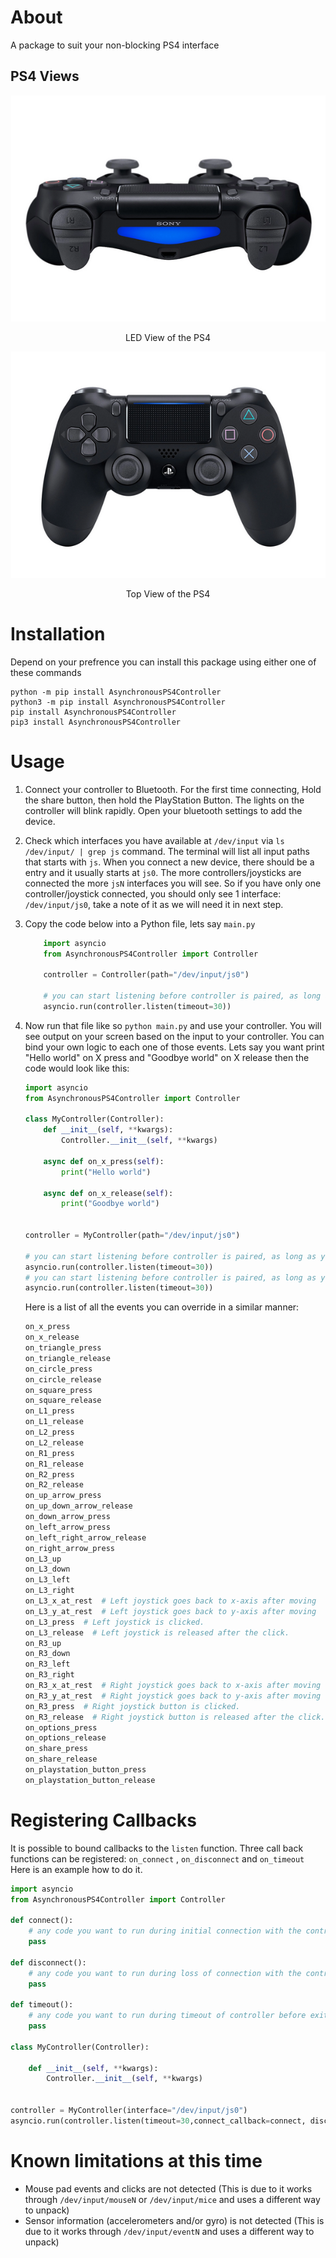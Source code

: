 # About
A package to suit your non-blocking PS4 interface

## PS4 Views
<div align="center">

![PS4 LED View](docs/img/PS4_LED_view.png)

LED View of the PS4

![PS4 Top View](docs/img/PS4_top_view.png)

Top View of the PS4

</div>

# Installation
Depend on your prefrence you can install this package using either one of these commands
```
python -m pip install AsynchronousPS4Controller
python3 -m pip install AsynchronousPS4Controller
pip install AsynchronousPS4Controller
pip3 install AsynchronousPS4Controller
```

# Usage
1. Connect your controller to Bluetooth.
For the first time connecting, Hold the share button, then hold the PlayStation Button. The lights on the controller will blink rapidly. Open your bluetooth settings to add the device.
2. Check which interfaces you have available at `/dev/input` via `ls /dev/input/ | grep js` command.
The terminal will list all input paths that starts with `js`.
When you connect a new device, there should be a entry and it usually starts at `js0`. The more controllers/joysticks are connected the more `jsN` interfaces you will see.
So if you have only one controller/joystick connected, you should only see 1 interface: `/dev/input/js0`,
take a note of it as we will need it in next step.
3. Copy the code below into a Python file, lets say `main.py`
    ```python
        import asyncio
        from AsynchronousPS4Controller import Controller

        controller = Controller(path="/dev/input/js0")

        # you can start listening before controller is paired, as long as you pair it within the timeout window
        asyncio.run(controller.listen(timeout=30))
    ```
4. Now run that file like so `python main.py` and use your controller.
You will see output on your screen based on the input to your controller.
You can bind your own logic to each one of those events.
Lets say you want print "Hello world" on X press and "Goodbye world" on X release then the code would look like this:
    ```python
    import asyncio
    from AsynchronousPS4Controller import Controller

    class MyController(Controller):
        def __init__(self, **kwargs):
            Controller.__init__(self, **kwargs)

        async def on_x_press(self):
            print("Hello world")

        async def on_x_release(self):
            print("Goodbye world")


    controller = MyController(path="/dev/input/js0")

    # you can start listening before controller is paired, as long as you pair it within the timeout window
    asyncio.run(controller.listen(timeout=30))
    # you can start listening before controller is paired, as long as you pair it within the timeout window
    asyncio.run(controller.listen(timeout=30))
    ```

    Here is a list of all the events you can override in a similar manner:
    ```py
    on_x_press
    on_x_release
    on_triangle_press
    on_triangle_release
    on_circle_press
    on_circle_release
    on_square_press
    on_square_release
    on_L1_press
    on_L1_release
    on_L2_press
    on_L2_release
    on_R1_press
    on_R1_release
    on_R2_press
    on_R2_release
    on_up_arrow_press
    on_up_down_arrow_release
    on_down_arrow_press
    on_left_arrow_press
    on_left_right_arrow_release
    on_right_arrow_press
    on_L3_up
    on_L3_down
    on_L3_left
    on_L3_right
    on_L3_x_at_rest  # Left joystick goes back to x-axis after moving
    on_L3_y_at_rest  # Left joystick goes back to y-axis after moving
    on_L3_press  # Left joystick is clicked.
    on_L3_release  # Left joystick is released after the click.
    on_R3_up
    on_R3_down
    on_R3_left
    on_R3_right
    on_R3_x_at_rest  # Right joystick goes back to x-axis after moving
    on_R3_y_at_rest  # Right joystick goes back to y-axis after moving
    on_R3_press  # Right joystick button is clicked.
    on_R3_release  # Right joystick button is released after the click.
    on_options_press
    on_options_release
    on_share_press
    on_share_release
    on_playstation_button_press
    on_playstation_button_release
    ```

# Registering Callbacks
It is possible to bound callbacks to the `listen` function.
Three call back functions can be registered: `on_connect` , `on_disconnect` and `on_timeout`
Here is an example how to do it.
```python
import asyncio
from AsynchronousPS4Controller import Controller

def connect():
    # any code you want to run during initial connection with the controller
    pass

def disconnect():
    # any code you want to run during loss of connection with the controller or keyboard interrupt
    pass

def timeout():
    # any code you want to run during timeout of controller before exit with code 1
    pass

class MyController(Controller):

    def __init__(self, **kwargs):
        Controller.__init__(self, **kwargs)


controller = MyController(interface="/dev/input/js0")
asyncio.run(controller.listen(timeout=30,connect_callback=connect, disconnect_callback=disconnect,timeout_callback=timeout))
```

# Known limitations at this time
- Mouse pad events and clicks are not detected (This is due to it works through `/dev/input/mouseN` or `/dev/input/mice` and uses a different way to unpack)
- Sensor information (accelerometers and/or gyro) is not detected (This is due to it works through `/dev/input/eventN` and uses a different way to unpack)
